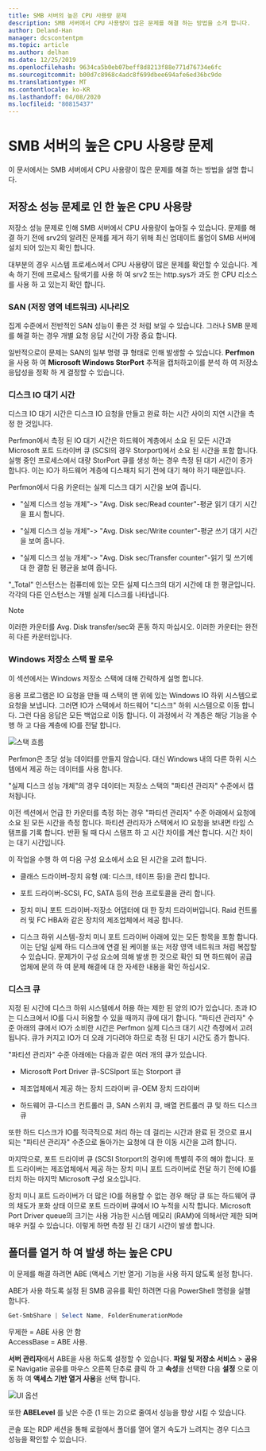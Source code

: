 ```yaml
---
title: SMB 서버의 높은 CPU 사용량 문제
description: SMB 서버에서 CPU 사용량이 많은 문제를 해결 하는 방법을 소개 합니다.
author: Deland-Han
manager: dcscontentpm
ms.topic: article
ms.author: delhan
ms.date: 12/25/2019
ms.openlocfilehash: 9634ca5b0eb07beff8d8213f88e771d76734e6fc
ms.sourcegitcommit: b00d7c8968c4adc8f699dbee694afe6ed36bc9de
ms.translationtype: MT
ms.contentlocale: ko-KR
ms.lasthandoff: 04/08/2020
ms.locfileid: "80815437"
---
```

# <a name="high-cpu-usage-issue-on-the-smb-server"></a>SMB 서버의 높은 CPU 사용량 문제

이 문서에서는 SMB 서버에서 CPU 사용량이 많은 문제를 해결 하는 방법을 설명 합니다.

## <a name="high-cpu-usage-because-of-storage-performance-issues"></a>저장소 성능 문제로 인 한 높은 CPU 사용량

저장소 성능 문제로 인해 SMB 서버에서 CPU 사용량이 높아질 수 있습니다. 문제를 해결 하기 전에 srv2의 알려진 문제를 제거 하기 위해 최신 업데이트 롤업이 SMB 서버에 설치 되어 있는지 확인 합니다.

대부분의 경우 시스템 프로세스에서 CPU 사용량이 많은 문제를 확인할 수 있습니다. 계속 하기 전에 프로세스 탐색기를 사용 하 여 srv2 또는 http.sys가 과도 한 CPU 리소스를 사용 하 고 있는지 확인 합니다.

### <a name="storage-area-network-san-scenario"></a>SAN (저장 영역 네트워크) 시나리오

집계 수준에서 전반적인 SAN 성능이 좋은 것 처럼 보일 수 있습니다. 그러나 SMB 문제를 해결 하는 경우 개별 요청 응답 시간이 가장 중요 합니다.

일반적으로이 문제는 SAN의 일부 명령 큐 형태로 인해 발생할 수 있습니다. **Perfmon** 을 사용 하 여 **Microsoft Windows StorPort** 추적을 캡처하고이를 분석 하 여 저장소 응답성을 정확 하 게 결정할 수 있습니다.

### <a name="disk-io-latency"></a>디스크 IO 대기 시간

디스크 IO 대기 시간은 디스크 IO 요청을 만들고 완료 하는 시간 사이의 지연 시간을 측정 한 것입니다.

Perfmon에서 측정 된 IO 대기 시간은 하드웨어 계층에서 소요 된 모든 시간과 Microsoft 포트 드라이버 큐 (SCSI의 경우 Storport)에서 소요 된 시간을 포함 합니다. 실행 중인 프로세스에서 대량 StorPort 큐를 생성 하는 경우 측정 된 대기 시간이 증가 합니다. 이는 IO가 하드웨어 계층에 디스패치 되기 전에 대기 해야 하기 때문입니다.

Perfmon에서 다음 카운터는 실제 디스크 대기 시간을 보여 줍니다.

- "실제 디스크 성능 개체"-\> "Avg. Disk sec/Read counter"-평균 읽기 대기 시간을 표시 합니다.

- "실제 디스크 성능 개체"-\> "Avg. Disk sec/Write counter"-평균 쓰기 대기 시간을 보여 줍니다.

- "실제 디스크 성능 개체"-\> "Avg. Disk sec/Transfer counter"-읽기 및 쓰기에 대 한 결합 된 평균을 보여 줍니다.

"\_Total" 인스턴스는 컴퓨터에 있는 모든 실제 디스크의 대기 시간에 대 한 평균입니다. 각각의 다른 인스턴스는 개별 실제 디스크를 나타냅니다.

> [!NOTE]
> 이러한 카운터를 Avg. Disk transfer/sec와 혼동 하지 마십시오. 이러한 카운터는 완전히 다른 카운터입니다.

### <a name="windows-storage-stack-follows"></a>Windows 저장소 스택 팔 로우

이 섹션에서는 Windows 저장소 스택에 대해 간략하게 설명 합니다.

응용 프로그램은 IO 요청을 만들 때 스택의 맨 위에 있는 Windows IO 하위 시스템으로 요청을 보냅니다. 그러면 IO가 스택에서 하드웨어 "디스크" 하위 시스템으로 이동 합니다. 그런 다음 응답은 모든 백업으로 이동 합니다. 이 과정에서 각 계층은 해당 기능을 수행 하 고 다음 계층에 IO를 전달 합니다.

![스택 흐름](media/high-cpu-usage-issue-on-smb-server-1.png)

Perfmon은 초당 성능 데이터를 만들지 않습니다. 대신 Windows 내의 다른 하위 시스템에서 제공 하는 데이터를 사용 합니다.

"실제 디스크 성능 개체"의 경우 데이터는 저장소 스택의 "파티션 관리자" 수준에서 캡처됩니다.

이전 섹션에서 언급 한 카운터를 측정 하는 경우 "파티션 관리자" 수준 아래에서 요청에 소요 된 모든 시간을 측정 합니다. 파티션 관리자가 스택에서 IO 요청을 보내면 타임 스탬프를 기록 합니다. 반환 될 때 다시 스탬프 하 고 시간 차이를 계산 합니다. 시간 차이는 대기 시간입니다.

이 작업을 수행 하 여 다음 구성 요소에서 소요 된 시간을 고려 합니다.

- 클래스 드라이버-장치 유형 (예: 디스크, 테이프 등)을 관리 합니다.

- 포트 드라이버-SCSI, FC, SATA 등의 전송 프로토콜을 관리 합니다.

- 장치 미니 포트 드라이버-저장소 어댑터에 대 한 장치 드라이버입니다. Raid 컨트롤러 및 FC HBA와 같은 장치의 제조업체에서 제공 합니다.

- 디스크 하위 시스템-장치 미니 포트 드라이버 아래에 있는 모든 항목을 포함 합니다. 이는 단일 실제 하드 디스크에 연결 된 케이블 또는 저장 영역 네트워크 처럼 복잡할 수 있습니다. 문제가이 구성 요소에 의해 발생 한 것으로 확인 되 면 하드웨어 공급 업체에 문의 하 여 문제 해결에 대 한 자세한 내용을 확인 하십시오.

### <a name="disk-queuing"></a>디스크 큐

지정 된 시간에 디스크 하위 시스템에서 허용 하는 제한 된 양의 IO가 있습니다. 초과 IO는 디스크에서 IO를 다시 허용할 수 있을 때까지 큐에 대기 합니다. "파티션 관리자" 수준 아래의 큐에서 IO가 소비한 시간은 Perfmon 실제 디스크 대기 시간 측정에서 고려 됩니다. 큐가 커지고 IO가 더 오래 기다려야 하므로 측정 된 대기 시간도 증가 합니다.

"파티션 관리자" 수준 아래에는 다음과 같은 여러 개의 큐가 있습니다.

- Microsoft Port Driver 큐-SCSIport 또는 Storport 큐

- 제조업체에서 제공 하는 장치 드라이버 큐-OEM 장치 드라이버

- 하드웨어 큐-디스크 컨트롤러 큐, SAN 스위치 큐, 배열 컨트롤러 큐 및 하드 디스크 큐

또한 하드 디스크가 IO를 적극적으로 처리 하는 데 걸리는 시간과 완료 된 것으로 표시 되는 "파티션 관리자" 수준으로 돌아가는 요청에 대 한 이동 시간을 고려 합니다.

마지막으로, 포트 드라이버 큐 (SCSI Storport의 경우)에 특별히 주의 해야 합니다. 포트 드라이버는 제조업체에서 제공 하는 장치 미니 포트 드라이버로 전달 하기 전에 IO를 터치 하는 마지막 Microsoft 구성 요소입니다.

장치 미니 포트 드라이버가 더 많은 IO를 허용할 수 없는 경우 해당 큐 또는 하드웨어 큐의 채도가 포화 상태 이므로 포트 드라이버 큐에서 IO 누적을 시작 합니다. Microsoft Port Driver queue의 크기는 사용 가능한 시스템 메모리 (RAM)에 의해서만 제한 되며 매우 커질 수 있습니다. 이렇게 하면 측정 된 긴 대기 시간이 발생 합니다.

## <a name="high-cpu-caused-by-enumerating-folders"></a>폴더를 열거 하 여 발생 하는 높은 CPU 

이 문제를 해결 하려면 ABE (액세스 기반 열거) 기능을 사용 하지 않도록 설정 합니다.

ABE가 사용 하도록 설정 된 SMB 공유를 확인 하려면 다음 PowerShell 명령을 실행 합니다.

```PowerShell
Get-SmbShare | Select Name, FolderEnumerationMode
```

무제한 = ABE 사용 안 함 <br />
AccessBase = ABE 사용.


**서버 관리자**에서 ABE을 사용 하도록 설정할 수 있습니다. **파일 및 저장소 서비스** > **공유**로 Navigatie 공유를 마우스 오른쪽 단추로 클릭 하 고 **속성**을 선택한 다음 **설정** 으로 이동 하 여 **액세스 기반 열거 사용**을 선택 합니다.

![UI 옵션](media/high-cpu-usage-issue-on-smb-server-2.png)

또한 **ABELevel** 를 낮은 수준 (1 또는 2)으로 줄여서 성능을 향상 시킬 수 있습니다.

콘솔 또는 RDP 세션을 통해 로컬에서 폴더를 열어 열거 속도가 느려지는 경우 디스크 성능을 확인할 수 있습니다.
